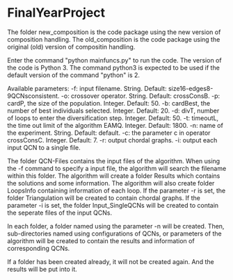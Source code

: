 # FinalYearProject
The folder new_composition is the code package using the new version of composition handling.
The old_composition is the code package using the original (old) version of compositin handling.

Enter the command "python mainfuncs.py" to run the code. The version of the code is Python 3. The command python3 is expected to be used if the default version of the command "python" is 2.

Available parameters:
-f: input filename. String. Default: size16-edges8-9QCNsconsistent. 
-o: crossover operator. String. Default: crossConsB. 
-p: cardP, the size of the population. Integer. Default: 50. 
-b: cardBest, the number of best individuals selected. Integer. Default: 20. 
-d: divT, number of loops to enter the diversification step. Integer. Default: 50. 
-t: timeoutL, the time out limit of the algorithm EAMQ. Integer. Default: 1800. 
-n: name of the experiment. String. Default: default. 
-c: the parameter c in operator crossConsC. Integer. Default: 7. 
-r: output chordal graphs. 
-i: output each input QCN to a single file.

The folder QCN-Files contains the input files of the algorithm. When using the -f command to specify a input file, the algorithm will search the filename within this folder. 
The algorithm will create a folder Results which contains the solutions and some information.
The algorithm will also create folder LoopsInfo containing information of each loop.
If the parameter -r is set, the folder Triangulation will be created to contain chordal graphs.
If the parameter -i is set, the folder Input_SingleQCNs will be created to contain the seperate files of the input QCNs.

In each folder, a folder named using the parameter -n will be created. Then, sub-directories named using configurations of QCNs, or parameters of the algorithm will be created to contain the results and information of corresponding QCNs.

If a folder has been created already, it will not be created again. And the results will be put into it.
